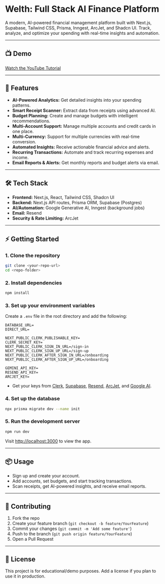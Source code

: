 # Welth: Full Stack AI Finance Platform

A modern, AI-powered financial management platform built with Next.js, Supabase, Tailwind CSS, Prisma, Inngest, ArcJet, and Shadcn UI. Track, analyze, and optimize your spending with real-time insights and automation.

---

## 📺 Demo
[Watch the YouTube Tutorial](https://youtu.be/egS6fnZAdzk)

---

## 🚀 Features

- **AI-Powered Analytics:** Get detailed insights into your spending patterns.
- **Smart Receipt Scanner:** Extract data from receipts using advanced AI.
- **Budget Planning:** Create and manage budgets with intelligent recommendations.
- **Multi-Account Support:** Manage multiple accounts and credit cards in one place.
- **Multi-Currency:** Support for multiple currencies with real-time conversion.
- **Automated Insights:** Receive actionable financial advice and alerts.
- **Recurring Transactions:** Automate and track recurring expenses and income.
- **Email Reports & Alerts:** Get monthly reports and budget alerts via email.

---

## 🛠️ Tech Stack

- **Frontend:** Next.js, React, Tailwind CSS, Shadcn UI
- **Backend:** Next.js API routes, Prisma ORM, Supabase (Postgres)
- **AI/Automation:** Google Generative AI, Inngest (background jobs)
- **Email:** Resend
- **Security & Rate Limiting:** ArcJet

---

## ⚡ Getting Started

### 1. Clone the repository

```bash
git clone <your-repo-url>
cd <repo-folder>
```

### 2. Install dependencies

```bash
npm install
```

### 3. Set up your environment variables

Create a `.env` file in the root directory and add the following:

```env
DATABASE_URL=
DIRECT_URL=

NEXT_PUBLIC_CLERK_PUBLISHABLE_KEY=
CLERK_SECRET_KEY=
NEXT_PUBLIC_CLERK_SIGN_IN_URL=/sign-in
NEXT_PUBLIC_CLERK_SIGN_UP_URL=/sign-up
NEXT_PUBLIC_CLERK_AFTER_SIGN_IN_URL=/onboarding
NEXT_PUBLIC_CLERK_AFTER_SIGN_UP_URL=/onboarding

GEMINI_API_KEY=
RESEND_API_KEY=
ARCJET_KEY=
```

- Get your keys from [Clerk](https://clerk.dev/), [Supabase](https://supabase.com/), [Resend](https://resend.com/), [ArcJet](https://arcjet.com/), and [Google AI](https://ai.google.dev/).

### 4. Set up the database

```bash
npx prisma migrate dev --name init
```

### 5. Run the development server

```bash
npm run dev
```

Visit [http://localhost:3000](http://localhost:3000) to view the app.

---

## 📦 Usage

- Sign up and create your account.
- Add accounts, set budgets, and start tracking transactions.
- Scan receipts, get AI-powered insights, and receive email reports.

---

## 🤝 Contributing

1. Fork the repo
2. Create your feature branch (`git checkout -b feature/YourFeature`)
3. Commit your changes (`git commit -m 'Add some feature'`)
4. Push to the branch (`git push origin feature/YourFeature`)
5. Open a Pull Request

---

## 📄 License

This project is for educational/demo purposes. Add a license if you plan to use it in production.